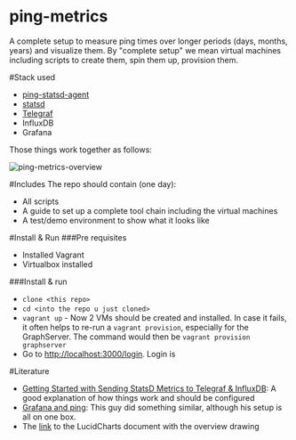 # ping-metrics

A complete setup to measure ping times over longer periods (days, months, years) and visualize them. By "complete setup" we mean virtual machines including scripts to create them, spin them up, provision them.

#Stack used
- [ping-statsd-agent](https://github.com/garo/ping-statsd-agent)
- [statsd](https://github.com/etsy/statsd)
- [Telegraf](https://github.com/influxdata/telegraf)
- InfluxDB
- Grafana

Those things work together as follows:

![ping-metrics-overview](https://www.lucidchart.com/publicSegments/view/da16a7d3-2adb-4094-b514-fdc8fde89fcf/image.png)


#Includes
The repo should contain (one day):
- All scripts
- A guide to set up a complete tool chain including the virtual machines
- A test/demo environment to show what it looks like

#Install & Run
###Pre requisites

- Installed Vagrant 
- Virtualbox installed

###Install & run

- `clone <this repo>`
- `cd <into the repo u just cloned>`
- `vagrant up` - Now 2 VMs should be created and installed.
    In case it fails, it often helps to re-run a `vagrant provision`, especially for the GraphServer. The command would then be `vagrant provision graphserver`
- Go to [http://localhost:3000/login](http://localhost:3000/login). Login is

#Literature
- [Getting Started with Sending StatsD Metrics to Telegraf & InfluxDB](https://influxdata.com/blog/getting-started-with-sending-statsd-metrics-to-telegraf-influxdb/): A good explanation of how things work and should be configured
- [Grafana and ping](https://hveem.no/visualizing-latency-variance-with-grafana): This guy did something similar, although his setup is all on one box.
- The [link](https://www.lucidchart.com/documents/edit/a8be9ce0-9252-4434-973a-cbef01bf6335#) to the LucidCharts document with the overview drawing
